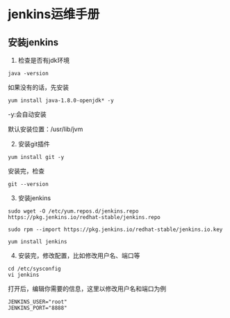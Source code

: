 # jenkins运维手册
## 安装jenkins
1. 检查是否有jdk环境
```
java -version
```
如果没有的话，先安装
```
yum install java-1.8.0-openjdk* -y
```
-y:会自动安装

默认安装位置：/usr/lib/jvm

2. 安装git插件
```
yum install git -y
```
安装完，检查
```
git --version
```
3. 安装jenkins
```
sudo wget -O /etc/yum.repos.d/jenkins.repo https://pkg.jenkins.io/redhat-stable/jenkins.repo
```
```
sudo rpm --import https://pkg.jenkins.io/redhat-stable/jenkins.io.key
```
```
yum install jenkins
```
4. 安装完，修改配置，比如修改用户名、端口等
```
cd /etc/sysconfig
vi jenkins
```
打开后，编辑你需要的信息，这里以修改用户名和端口为例
```
JENKINS_USER="root"
JENKINS_PORT="8888"
```